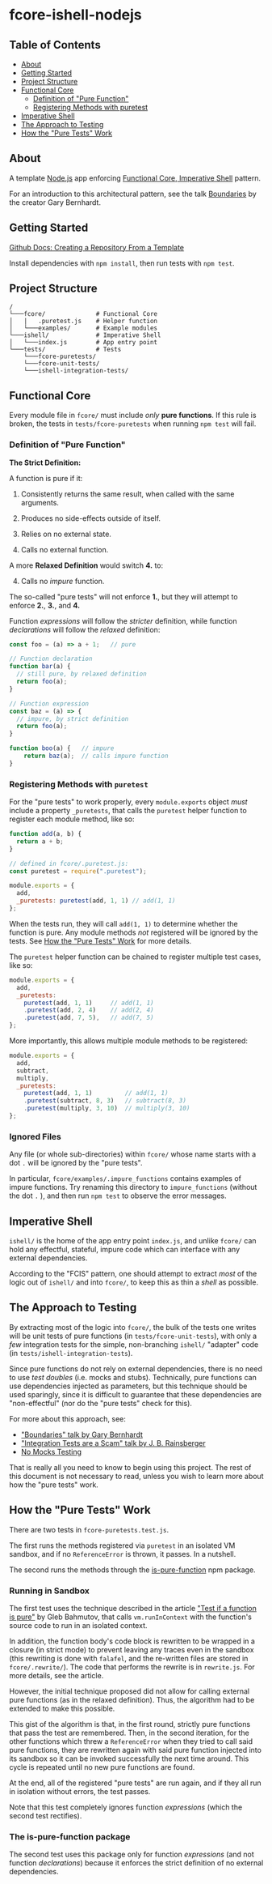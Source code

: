 # fcore-ishell-nodejs

## Table of Contents

- [About](#about)
- [Getting Started](#getting_started)
- [Project Structure](#project_structure)
- [Functional Core](#fcore)
    - [Definition of "Pure Function"](#purefunc)
    - [Registering Methods with puretest](#registering)
- [Imperative Shell](#ishell)
- [The Approach to Testing](#testing)
- [How the "Pure Tests" Work](#puretests)

## About <a name = "about"></a>

A template [Node.js](https://nodejs.org/en/) app enforcing [Functional Core, Imperative Shell](https://github.com/kbilsted/Functional-core-imperative-shell/blob/master/README.md) pattern.

For an introduction to this architectural pattern, see the talk [Boundaries](https://www.youtube.com/watch?v=eOYal8elnZk) by the creator Gary Bernhardt.

## Getting Started <a name = "getting_started"></a>

[Github Docs: Creating a Repository From a Template](https://docs.github.com/en/github/creating-cloning-and-archiving-repositories/creating-a-repository-from-a-template#creating-a-repository-from-a-template)

Install dependencies with `npm install`, then run tests with `npm test`.

## Project Structure <a name = "project_structure"></a>

```
/
└───fcore/              # Functional Core
│   |   .puretest.js    # Helper function
│   └───examples/       # Example modules
└───ishell/             # Imperative Shell
│   └───index.js        # App entry point
└───tests/              # Tests
    └───fcore-puretests/
    └───fcore-unit-tests/
    └───ishell-integration-tests/
```

## Functional Core <a name = "fcore"></a>

Every module file in `fcore/` must include _only_ **pure functions**. If this rule is broken, the tests in `tests/fcore-puretests` when running `npm test` will fail.

### Definition of "Pure Function" <a name = "purefunc"></a>

**The Strict Definition:**

A function is pure if it:

1. Consistently returns the same result, when called with the same arguments.

2. Produces no side-effects outside of itself.

3. Relies on no external state.

4. Calls no external function.

A more **Relaxed Definition** would switch **4.** to:

4. Calls no _impure_ function.

The so-called "pure tests" will not enforce **1.**, but they will attempt to enforce **2.**, **3.**, and **4.**

Function _expressions_ will follow the _stricter_ definition, while function _declarations_ will follow the _relaxed_ definition:

```js
const foo = (a) => a + 1;   // pure

// Function declaration
function bar(a) {
  // still pure, by relaxed definition
  return foo(a);
}

// Function expression
const baz = (a) => {
  // impure, by strict definition
  return foo(a);
}

function boo(a) {   // impure
    return baz(a);  // calls impure function
}
```

### Registering Methods with `puretest` <a name = "registering"></a>

For the "pure tests" to work properly, every `module.exports` object _must_ include a property `_puretests`, that calls the `puretest` helper function to register each module method, like so:

```js
function add(a, b) {
  return a + b;
}

// defined in fcore/.puretest.js:
const puretest = require(".puretest");

module.exports = {
  add,
  _puretests: puretest(add, 1, 1) // add(1, 1)
};
```

When the tests run, they will call `add(1, 1)` to determine whether the function is pure. Any module methods _not_ registered will be ignored by the tests. See [How the "Pure Tests" Work](#puretests) for more details.

The `puretest` helper function can be chained to register multiple test cases, like so:

```js
module.exports = {
  add,
  _puretests: 
    puretest(add, 1, 1)     // add(1, 1)
    .puretest(add, 2, 4)    // add(2, 4)
    .puretest(add, 7, 5),   // add(7, 5)
};
```

More importantly, this allows multiple module methods to be registered:

```js
module.exports = {
  add,
  subtract,
  multiply,
  _puretests:
    puretest(add, 1, 1)         // add(1, 1)
    .puretest(subtract, 8, 3)   // subtract(8, 3)
    .puretest(multiply, 3, 10)  // multiply(3, 10)
};
```

### Ignored Files

Any file (or whole sub-directories) within `fcore/` whose name starts with a dot `.` will be ignored by the "pure tests".

In particular, `fcore/examples/.impure_functions` contains examples of impure functions. Try renaming this directory to `impure_functions` (without the dot `.` ), and then run `npm test` to observe the error messages.

## Imperative Shell <a name = "ishell"></a>

`ishell/` is the home of the app entry point `index.js`, and unlike `fcore/` can hold any effectful, stateful, impure code which can interface with any external dependencies.

According to the "FCIS" pattern, one should attempt to extract _most_ of the logic out of `ishell/` and into `fcore/`, to keep this as thin a _shell_ as possible.

## The Approach to Testing <a name = "testing"></a>

By extracting most of the logic into `fcore/`, the bulk of the tests one writes will be unit tests of pure functions (in `tests/fcore-unit-tests`), with only a _few_ integration tests for the simple, non-branching `ishell/` "adapter" code (in `tests/ishell-integration-tests`).

Since pure functions do not rely on external dependencies, there is no need to use _test doubles_ (i.e. mocks and stubs). Technically, pure functions can use dependencies injected as parameters, but this technique should be used sparingly, since it is difficult to guarantee that these dependencies are "non-effectful" (nor do the "pure tests" check for this).

For more about this approach, see:

- ["Boundaries" talk by Gary Bernhardt](https://www.youtube.com/watch?v=eOYal8elnZk)
- ["Integration Tests are a Scam" talk by J. B. Rainsberger](https://www.youtube.com/watch?v=VDfX44fZoMc)
- [No Mocks Testing](https://github.com/kbilsted/Functional-core-imperative-shell/blob/master/README.md#2-test-isolation---nomock)

That is really all you need to know to begin using this project. The rest of this document is not necessary to read, unless you wish to learn more about how the "pure tests" work.

## How the "Pure Tests" Work

There are two tests in `fcore-puretests.test.js`.

The first runs the methods registered via `puretest` in an isolated VM sandbox, and if no `ReferenceError` is thrown, it passes. In a nutshell.

The second runs the methods through the [is-pure-function](https://www.npmjs.com/package/is-pure-function) npm package.

### Running in Sandbox

The first test uses the technique described in the article ["Test if a function is pure"](https://glebbahmutov.com/blog/test-if-a-function-is-pure-revisited/) by Gleb Bahmutov, that calls `vm.runInContext` with the function's source code to run in an isolated context.

In addition, the function body's code block is rewritten to be wrapped in a closure (in strict mode) to prevent leaving any traces even in the sandbox (this rewriting is done with `falafel`, and the re-written files are stored in `fcore/.rewrite/`). The code that performs the rewrite is in `rewrite.js`. For more details, see the article.

However, the initial technique proposed did not allow for calling external pure functions (as in the relaxed definition). Thus, the algorithm had to be extended to make this possible.

This gist of the algorithm is that, in the first round, strictly pure functions that pass the test are remembered. Then, in the second iteration, for the other functions which threw a `ReferenceError` when they tried to call said pure functions, they are rewritten again with said pure function injected into its sandbox so it can be invoked successfully the next time around. This cycle is repeated until no new pure functions are found.

At the end, all of the registered "pure tests" are run again, and if they all run in isolation without errors, the test passes.

Note that this test completely ignores function _expressions_ (which the second test rectifies).

### The is-pure-function package

The second test uses this package only for function _expressions_ (and not function _declarations_) because it enforces the strict definition of no external dependencies.
